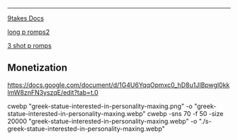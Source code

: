 ---

[9takes Docs](https://drive.google.com/drive/u/1/folders/1quQz9oM86Dx6NApiBxDONVpyNDG5foOb)

[long p romps2](https://docs.google.com/document/d/1YLMxaAgG2d7LW4H5caP5wNTF2bRfcduj7Yt9M1JPU-E/edit)

[3 shot p romps](https://docs.google.com/document/d/1m5WBu-mNu0Nx7pgV4FmUMNfwYfQNphnxOxJgIEqsiz4/edit?tab=t.0)

<!-- 9 something -->

## Monetization

https://docs.google.com/document/d/1G4U6YqqOpmxc0_hD8u1JIBpwgl0kklmW8znFN3yszqE/edit?tab=t.0

cwebp "greek-statue-interested-in-personality-maxing.png" -o "greek-statue-interested-in-personality-maxing.webp"
cwebp -sns 70 -f 50 -size 20000 "greek-statue-interested-in-personality-maxing.webp" -o "./s-greek-statue-interested-in-personality-maxing.webp"

<!-- find missing links
find-markdown.bat C:\Users\djway\Desktop\svelte\9takes\src\blog\people -->
